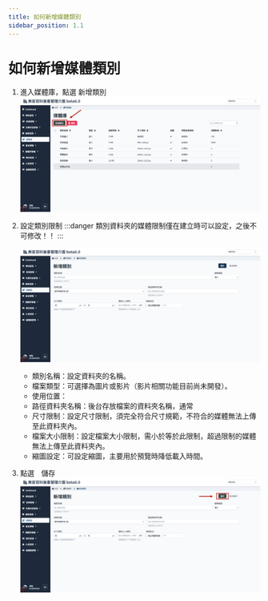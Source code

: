 ```yaml
---
title: 如何新增媒體類別
sidebar_position: 1.1
---
```


# 如何新增媒體類別

1. 進入媒體庫，點選 新增類別
   ![新增媒體類別](img/add-media-folder-01.png)

2. 設定類別限制
   :::danger
   類別資料夾的媒體限制僅在建立時可以設定，之後不可修改！！
   :::

    ![新增媒體類別](img/add-media-folder-02.png)

    - 類別名稱：設定資料夾的名稱。
    - 檔案類型：可選擇為圖片或影片（影片相關功能目前尚未開發）。
    - 使用位置：
    - 路徑資料夾名稱：後台存放檔案的資料夾名稱，通常
    - 尺寸限制：設定尺寸限制，須完全符合尺寸規範，不符合的媒體無法上傳至此資料夾內。
    - 檔案大小限制：設定檔案大小限制，需小於等於此限制，超過限制的媒體無法上傳至此資料夾內。
    - 縮圖設定：可設定縮圖，主要用於預覽時降低載入時間。

3. 點選　儲存
   ![新增媒體類別](img/add-media-folder-03.png)
